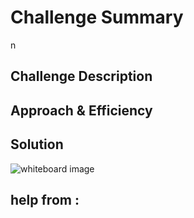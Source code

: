 # Challenge Summary
n

## Challenge Description


## Approach & Efficiency



## Solution
![ whiteboard image](/assets/.png)

## help from :

